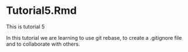 # Tutorial5.Rmd


This is tutorial 5

In this tutorial we are learning to use git rebase, to create a .gitignore file and to collaborate with others.